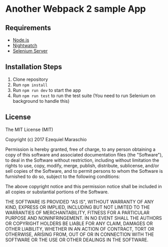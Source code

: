 # Another Webpack 2 sample App

## Requirements

* [Node.js](http://nodejs.org/)
* [Nightwatch](http://nightwatchjs.org/)
* [Selenium Server](http://www.seleniumhq.org/)

## Installation Steps

1. Clone repository
2. Run `npm install`
3. Run `npm run dev` to start the app
4. Run `npm run test` to run the test suite (You need to run Selenium on background to handle this)

## License

The MIT License (MIT)

Copyright (c) 2017 Ezequiel Maraschio

Permission is hereby granted, free of charge, to any person obtaining a copy of this software and associated documentation files (the "Software"), to deal in the Software without restriction, including without limitation the rights to use, copy, modify, merge, publish, distribute, sublicense, and/or sell copies of the Software, and to permit persons to whom the Software is furnished to do so, subject to the following conditions:

The above copyright notice and this permission notice shall be included in all copies or substantial portions of the Software.

THE SOFTWARE IS PROVIDED "AS IS", WITHOUT WARRANTY OF ANY KIND, EXPRESS OR IMPLIED, INCLUDING BUT NOT LIMITED TO THE WARRANTIES OF MERCHANTABILITY, FITNESS FOR A PARTICULAR PURPOSE AND NONINFRINGEMENT. IN NO EVENT SHALL THE AUTHORS OR COPYRIGHT HOLDERS BE LIABLE FOR ANY CLAIM, DAMAGES OR OTHER LIABILITY, WHETHER IN AN ACTION OF CONTRACT, TORT OR OTHERWISE, ARISING FROM, OUT OF OR IN CONNECTION WITH THE SOFTWARE OR THE USE OR OTHER DEALINGS IN THE SOFTWARE.

